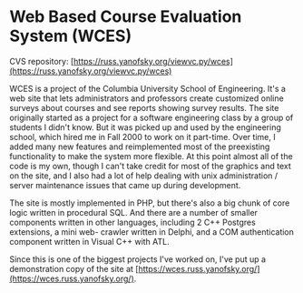 Web Based Course Evaluation System (WCES)
=========================================

CVS repository: [https://russ.yanofsky.org/viewvc.py/wces](https://russ.yanofsky.org/viewvc.py/wces)

WCES is a project of the Columbia University School of Engineering. It's a web
site that lets administrators and professors create customized online surveys
about courses and see reports showing survey results. The site originally
started as a project for a software engineering class by a group of students I
didn't know. But it was picked up and used by the engineering school, which
hired me in Fall 2000 to work on it part-time. Over time, I added many new
features and reimplemented most of the preexisting functionality to make the
system more flexible. At this point almost all of the code is my own, though I
can't take credit for most of the graphics and text on the site, and I also had
a lot of help dealing with unix administration / server maintenance issues that
came up during development.

The site is mostly implemented in PHP, but there's also a big chunk of core
logic written in procedural SQL. And there are a number of smaller components
written in other languages, including 2 C++ Postgres extensions, a mini web-
crawler written in Delphi, and a COM authentication component written in Visual
C++ with ATL.

Since this is one of the biggest projects I've worked on, I've put up a
demonstration copy of the site at
[https://wces.russ.yanofsky.org/](https://wces.russ.yanofsky.org/).
